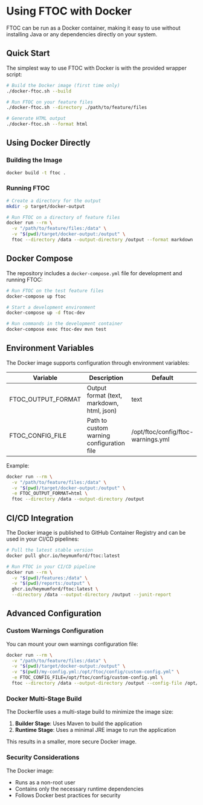 # Using FTOC with Docker

FTOC can be run as a Docker container, making it easy to use without installing Java or any dependencies directly on your system.

## Quick Start

The simplest way to use FTOC with Docker is with the provided wrapper script:

```bash
# Build the Docker image (first time only)
./docker-ftoc.sh --build

# Run FTOC on your feature files
./docker-ftoc.sh --directory ./path/to/feature/files

# Generate HTML output
./docker-ftoc.sh --format html
```

## Using Docker Directly

### Building the Image

```bash
docker build -t ftoc .
```

### Running FTOC

```bash
# Create a directory for the output
mkdir -p target/docker-output

# Run FTOC on a directory of feature files
docker run --rm \
  -v "/path/to/feature/files:/data" \
  -v "$(pwd)/target/docker-output:/output" \
  ftoc --directory /data --output-directory /output --format markdown
```

## Docker Compose

The repository includes a `docker-compose.yml` file for development and running FTOC:

```bash
# Run FTOC on the test feature files
docker-compose up ftoc

# Start a development environment
docker-compose up -d ftoc-dev

# Run commands in the development container
docker-compose exec ftoc-dev mvn test
```

## Environment Variables

The Docker image supports configuration through environment variables:

| Variable | Description | Default |
|----------|-------------|---------|
| FTOC_OUTPUT_FORMAT | Output format (text, markdown, html, json) | text |
| FTOC_CONFIG_FILE | Path to custom warning configuration file | /opt/ftoc/config/ftoc-warnings.yml |

Example:

```bash
docker run --rm \
  -v "/path/to/feature/files:/data" \
  -v "$(pwd)/target/docker-output:/output" \
  -e FTOC_OUTPUT_FORMAT=html \
  ftoc --directory /data --output-directory /output
```

## CI/CD Integration

The Docker image is published to GitHub Container Registry and can be used in your CI/CD pipelines:

```bash
# Pull the latest stable version
docker pull ghcr.io/heymumford/ftoc:latest

# Run FTOC in your CI/CD pipeline
docker run --rm \
  -v "$(pwd)/features:/data" \
  -v "$(pwd)/reports:/output" \
  ghcr.io/heymumford/ftoc:latest \
  --directory /data --output-directory /output --junit-report
```

## Advanced Configuration

### Custom Warnings Configuration

You can mount your own warnings configuration file:

```bash
docker run --rm \
  -v "/path/to/feature/files:/data" \
  -v "$(pwd)/target/docker-output:/output" \
  -v "$(pwd)/my-config.yml:/opt/ftoc/config/custom-config.yml" \
  -e FTOC_CONFIG_FILE=/opt/ftoc/config/custom-config.yml \
  ftoc --directory /data --output-directory /output --config-file /opt/ftoc/config/custom-config.yml
```

### Docker Multi-Stage Build

The Dockerfile uses a multi-stage build to minimize the image size:

1. **Builder Stage**: Uses Maven to build the application
2. **Runtime Stage**: Uses a minimal JRE image to run the application

This results in a smaller, more secure Docker image.

### Security Considerations

The Docker image:
- Runs as a non-root user
- Contains only the necessary runtime dependencies
- Follows Docker best practices for security